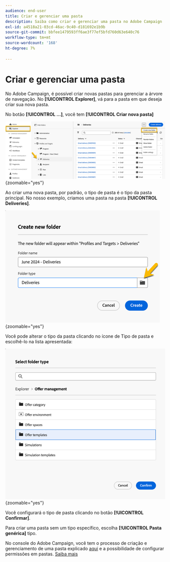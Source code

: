 ```yaml
---
audience: end-user
title: Criar e gerenciar uma pasta
description: Saiba como criar e gerenciar uma pasta no Adobe Campaign
exl-id: a4518a21-03cd-46ac-9c40-d181692e1b9b
source-git-commit: bbfee1479593ff6ae3f77ef5bfd760d63e640c76
workflow-type: tm+mt
source-wordcount: '168'
ht-degree: 7%

---
```


# Criar e gerenciar uma pasta

No Adobe Campaign, é possível criar novas pastas para gerenciar a árvore de navegação. No **[!UICONTROL Explorer]**, vá para a pasta em que deseja criar sua nova pasta.

No botão **[!UICONTROL ...]**, você tem **[!UICONTROL Criar nova pasta]**

![](assets/folder_create.png){zoomable="yes"}

Ao criar uma nova pasta, por padrão, o tipo de pasta é o tipo da pasta principal.
No nosso exemplo, criamos uma pasta na pasta **[!UICONTROL Deliveries]**.

![](assets/folder_new.png){zoomable="yes"}

Você pode alterar o tipo da pasta clicando no ícone de Tipo de pasta e escolhê-lo na lista apresentada:

![](assets/folder_type.png){zoomable="yes"}

Você configurará o tipo de pasta clicando no botão **[!UICONTROL Confirmar]**.

Para criar uma pasta sem um tipo específico, escolha **[!UICONTROL Pasta genérica]** tipo.

No console do Adobe Campaign, você tem o processo de criação e gerenciamento de uma pasta explicado [aqui](https://experienceleague.adobe.com/en/docs/campaign/campaign-v8/config/configuration/folders-and-views) e a possibilidade de configurar permissões em pastas. [Saiba mais](https://experienceleague.adobe.com/en/docs/campaign/campaign-v8/admin/permissions/folder-permissions)
